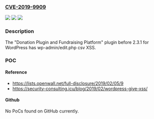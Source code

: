 ### [CVE-2019-9909](https://cve.mitre.org/cgi-bin/cvename.cgi?name=CVE-2019-9909)
![](https://img.shields.io/static/v1?label=Product&message=n%2Fa&color=blue)
![](https://img.shields.io/static/v1?label=Version&message=n%2Fa&color=blue)
![](https://img.shields.io/static/v1?label=Vulnerability&message=n%2Fa&color=brighgreen)

### Description

The "Donation Plugin and Fundraising Platform" plugin before 2.3.1 for WordPress has wp-admin/edit.php csv XSS.

### POC

#### Reference
- https://lists.openwall.net/full-disclosure/2019/02/05/9
- https://security-consulting.icu/blog/2019/02/wordpress-give-xss/

#### Github
No PoCs found on GitHub currently.

